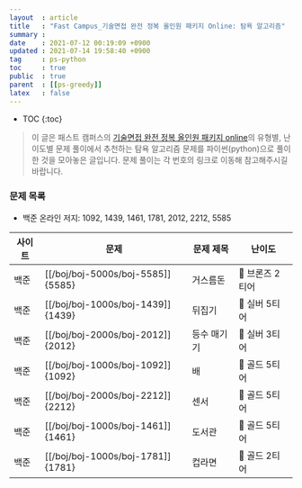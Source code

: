 ```yaml
---
layout  : article
title   : "Fast Campus_기술면접 완전 정복 올인원 패키지 Online: 탐욕 알고리즘"
summary : 
date    : 2021-07-12 00:19:09 +0900
updated : 2021-07-14 19:58:40 +0900
tag     : ps-python
toc     : true
public  : true
parent  : [[ps-greedy]]
latex   : false
---
```

* TOC
{:toc}

> 이 글은 패스트 캠퍼스의 [기술면접 완전 정복 올인원 패키지 online](https://fastcampus.co.kr/dev_online_algo)의 유형별, 난이도별 문제 풀이에서 추천하는 탐욕 알고리즘 문제를 파이썬(python)으로 풀이한 것을 모아놓은 글입니다. 문제 풀이는 각 번호의 링크로 이동해 참고해주시길 바랍니다.

### 문제 목록

* 백준 온라인 저지: 1092, 1439, 1461, 1781, 2012, 2212, 5585

| 사이트 | 문제                              | 문제 제목       | 난이도          |
| ------ | --------------------------------- | --------------- | --------------- |
| 백준   | [[/boj/boj-5000s/boj-5585]]{5585} | 거스름돈        | 🥉 브론즈 2티어 |
| 백준   | [[/boj/boj-1000s/boj-1439]]{1439} | 뒤집기          | 🥈 실버 5티어   |
| 백준   | [[/boj/boj-2000s/boj-2012]]{2012} | 등수 매기기     | 🥈 실버 3티어   |
| 백준   | [[/boj/boj-1000s/boj-1092]]{1092} | 배              | 🥇 골드 5티어   |
| 백준   | [[/boj/boj-2000s/boj-2212]]{2212} | 센서            | 🥇 골드 5티어   |
| 백준   | [[/boj/boj-1000s/boj-1461]]{1461} | 도서관          | 🥇 골드 5티어   |
| 백준   | [[/boj/boj-1000s/boj-1781]]{1781} | 컵라면          | 🥇 골드 2티어   |
